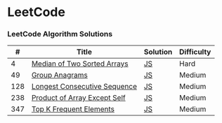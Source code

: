 # LeetCode

### LeetCode Algorithm Solutions

| #    | Title                                             | Solution                    | Difficulty |
| ---- | ------------------------------------------------- | --------------------------- | ---------- |
| 4 | [Median of Two Sorted Arrays](https://leetcode.com/problems/median-of-two-sorted-arrays/description/) | [JS](https://github.com/tunhnakca/leetcode/blob/main/algorithms/javascript/medianOfTwoSortedArrays.js) | Hard    
| 49 | [Group Anagrams](https://leetcode.com/problems/group-anagrams/description/) | [JS](https://github.com/tunhnakca/leetcode/blob/main/algorithms/javascript/groupAnagrams.js) | Medium  
| 128 | [Longest Consecutive Sequence](https://leetcode.com/problems/longest-consecutive-sequence/description/) | [JS](https://github.com/tunhnakca/leetcode/blob/main/algorithms/javascript/longestConsecutiveSequence.js) | Medium  
| 238 | [Product of Array Except Self](https://leetcode.com/problems/product-of-array-except-self/description/) | [JS](https://github.com/tunhnakca/leetcode/blob/main/algorithms/javascript/productOfArrayExceptSelf.js) | Medium  
| 347 | [Top K Frequent Elements](https://leetcode.com/problems/top-k-frequent-elements/description/) | [JS](https://github.com/tunhnakca/leetcode/blob/main/algorithms/javascript/topKFrequentElements.js) | Medium  
